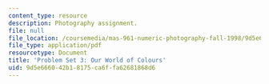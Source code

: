 ```yaml
---
content_type: resource
description: Photography assignment.
file: null
file_location: /coursemedia/mas-961-numeric-photography-fall-1998/9d5e666042b18175ca6ffa62681868d6_ps3.pdf
file_type: application/pdf
resourcetype: Document
title: 'Problem Set 3: Our World of Colours'
uid: 9d5e6660-42b1-8175-ca6f-fa62681868d6
---
```

